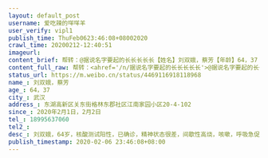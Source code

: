 ```yaml
---
layout: default_post
username: 爱吃辣的咩咩羊
user_verify: vipl1
publish_time: ThuFeb0623:46:08+08002020
crawl_time: 20200212-12:40:51
imageurl: 
content_brief: 帮转：@据说名字要起的长长长长长【姓名】刘双娥，蔡芳【年龄】64，37【所在城市】武汉【所在小区、社区】东湖高新区关东街格林东郡社区江南家园小区20-4-102【患病时间】2020年2月1日，2月2日【联系方式】18995637060【其他紧急联系人】【病情描述】刘双娥，64岁，核酸测试阳性，已确诊，精神 ...全文
content_full_raw: 帮转：<ahref='/n/据说名字要起的长长长长长'>@据说名字要起的长长长长长</a><br/>【姓名】刘双娥，蔡芳<br/>【年龄】64，37<br/>【所在城市】武汉<br/>【所在小区、社区】东湖高新区关东街格林东郡社区江南家园小区20-4-102<br/>【患病时间】2020年2月1日，2月2日<br/>【联系方式】18995637060<br/>【其他紧急联系人】<br/>【病情描述】刘双娥，64岁，核酸测试阳性，已确诊，精神状态很差，间歇性高烧，咳嗽，呼吸急促，头晕，意识开始模糊，急需住院治疗。早就在社区登记了，目前老人被隔离在大学园路城市便捷酒店8026房间，无人治疗，无人问津。全家5人，3人感染，其中，2人确诊，1人高度疑似，我夫妻一人确诊，一人高度疑似，精神处于崩溃边缘。家中还有一老一小我们都无暇顾及，也不知道是否感染。我们实在是到了走投无路的地步。<br/>我们3人急需住院治疗，尤其是确诊的老人家危在旦夕。家中一老一小需要隔离观察。<adata-url="http://t.cn/R2WxCuO"href="http://weibo.com/p/1001018008623020000000000"data-hide=""><spanclass='url-icon'><imgstyle='width:1rem;height:1rem'src='https://h5.sinaimg.cn/upload/2015/09/25/3/timeline_card_small_location_default.png'></span><spanclass="surl-text">齐齐哈尔</span></a>
status_url: https://m.weibo.cn/status/4469116918118968
name_: 刘双娥，蔡芳
age_: 64，37
city_: 武汉
address_: 东湖高新区关东街格林东郡社区江南家园小区20-4-102
since_: 2020年2月1日，2月2日
tel_: 18995637060
tel2_: 
desc_: 刘双娥，64岁，核酸测试阳性，已确诊，精神状态很差，间歇性高烧，咳嗽，呼吸急促，头晕，意识开始模糊，急需住院治疗。早就在社区登记了，目前老人被隔离在大学园路城市便捷酒店8026房间，无人治疗，无人问津。全家5人，3人感染，其中，2人确诊，1人高度疑似，我夫妻一人确诊，一人高度疑似，精神处于崩溃边缘。家中还有一老一小我们都无暇顾及，也不知道是否感染。我们实在是到了走投无路的地步。我们3人急需住院治疗，尤其是确诊的老人家危在旦夕。家中一老一小需要隔离观察。<adata-url="http//t.cn/R2WxCuO"href="http//weibo.com/p/1001018008623020000000000"data-hide=""><spanclass='url-icon'><imgstyle='width1rem;height1rem'src='https//h5.sinaimg.cn/upload/2015/09/25/3/timeline_card_small_location_default.png'></span><spanclass="surl-text">齐齐哈尔</span></a>
publish_timestamp: 2020-02-06 23:46:08+08:00
---
```

